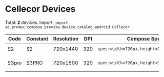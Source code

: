 # Cellecor Devices

Total: **2** devices. Import: `import se.premex.compose.preview.device.catalog.android.Cellecor`

| Code | Constant | Resolution | DPI | Compose Spec | Preview Usage |
|------|----------|------------|-----|-------------|---------------|
| S2 | S2 | 720x1440 | 320 | `spec:width=720px,height=1440px,dpi=320` | `@Preview(device = Cellecor.S2)` |
| S3pro | S3PRO | 720x1600 | 320 | `spec:width=720px,height=1600px,dpi=320` | `@Preview(device = Cellecor.S3PRO)` |

<!-- Generated automatically. Do not edit manually. -->
